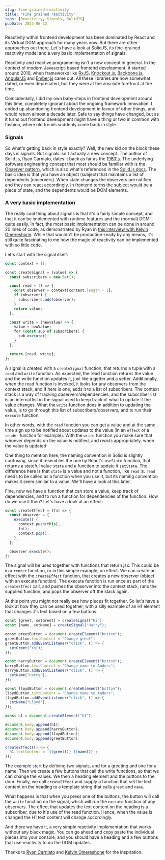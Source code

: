 ```yaml
---
slug: fine-grained-reactivity
title: "Fine grained reactivity"
tags: [Reactivity, Signals, SolidJS]
pubDate: 2023-06-23
---
```


Reactivity within frontend development has been dominated by React and its Virtual DOM approach for many years now. But there are other approaches out there. Let's have a look at SolidJS, its fine-grained reactivity model and a very basic implementation of signals.

Reactivity and reactive programming isn't a new concept in general. In the context of modern Javascript-based frontend development, it started around 2010, when frameworks like [RxJS](https://rxjs.dev/), [Knockout.js](https://knockoutjs.com/), [Backbone.js](https://backbonejs.org/), [AngularJS](https://angularjs.org/) and [Ember.js](https://emberjs.com/) came out. All these libraries are now somewhat dated, or even deprecated, but they were at the absolute forefront at the time.

Coincidentally, I did my own baby-steps in frontend development around this time, completely ignorant about the ongoing framework innovation. I ended up abandoning frontend development in favour of other things, and would return almost a decade later. Safe to say things have changed, but as it turns out frontend development might have a thing or two in common with fashion, where old trends suddenly come back in style.

### Signals

So what's getting back in style exactly? Well, the new kid on the block these days is signals. But signals isn't actually a new concept. The author of Solid.js, Ryan Carniato, dates it back as far as the [1960's](https://dev.to/this-is-learning/the-evolution-of-signals-in-javascript-8ob). The underlying software engineering concept that most should be familiar with is the [Observer pattern](https://en.wikipedia.org/wiki/Observer_pattern), which is also what's referenced in the [Solid.js docs](https://www.solidjs.com/guides/reactivity#introducing-primitives). The basic idea is that you have an object (subject) that maintains a list of dependents (observers). When state changes the observers are notified, and they can react accordingly. In frontend terms the subject would be a piece of state, and the dependents would be DOM elements.

### A very basic implementation

The really cool thing about signals is that it's a fairly simple concept, and that it can be implemented with runtime features and the (normal) DOM quite easily. In fact, the most basic implementation can be done in around 20 lines of code, as demonstrated by Ryan in [this interview with Kelvin Omereshone](https://www.youtube.com/watch?v=N-Y32BqhoYQ&ab_channel=KelvinOmereshone). While that wouldn't be production-ready by any means, it's still quite fascinating to me how the magic of reactivity can be implemented with so little code.

Let's start with the signal itself:

```javascript
const context = [];

const createSignal = (value) => {
  const subscribers = new Set();

  const read = () => {
    const observer = context[context.length - 1];
    if (observer) {
      subscribers.add(observer);
    }
    return value;
  };

  const write = (newValue) => {
    value = newValue;
    for (const sub of subscribers) {
      sub.execute();
    }
  };

  return [read, write];
};
```

A signal is created with a `createSignal` function, that returns a tuple with a `read` and `write` function. As expected, the read function returns the value and the write function updates it, just like a getter and a setter. Additionally, when the read function is invoked, it looks for any observers from the context stack, and if here is one, adds it to a list of subscribers. The context stack is a way of tracking observers/dependencies, and the subscriber list is an internal list in the signal used to keep track of what to update if the value changes. What the `write` function does in addition to updating the value, is to go through this list of subscribers/observers, and to run their `execute` function.

In other words, with the `read` function you can get a value and at the same time sign up to be notified about updates to the value (in an `effect` or a `render` function for example). With the `write` function you make sure that whoever depends on the value is notified, and _reacts_ appropriately, when the value is updated

One thing to mention here, the naming convention in Solid is slightly confusing, since it resembles the one by React's `useState` function, that returns a stateful value `state` and a function to update it `setState`. The difference here is that `state` is a value and not a function, like `read` is. `read` needs to be called as a function when you use it, but its naming convention makes it seem similar to a value. We'll have a look at this later.

Fine, now we have a function that can store a value, keep track of dependencies, and to run a function for dependencies of the function. How do we use it then? Let's have a look at an effect:

```javascript
const createEffect = (fn) => {
  const observer = {
    execute() {
      context.push(this);
      fn();
      context.pop();
    },
  };

  observer.execute();
};
```

The signal will be used together with functions that return jsx. This could be in a `render` function, or in this simple example; an effect. We can create an effect with the `createEffect` function, that creates a new observer (object with an execute function). The execute function is run once as part of the `createEffect` call, and pushes the observer into the context stack, runs the supplied function, and pops the observer off the stack again.

At this point you might not really see how pieces fit together. So let's have a look at how they can be used together, with a silly example of an H1 element that changes it's text based on a few buttons:

```javascript
const [greet, setGreet] = createSignal("Hi");
const [name, setName] = createSignal("Harry");

const greetButton = document.createElement("button");
greetButton.textContent = "Change greet";
greetButton.addEventListener("click", () => {
  setGreet("Yo");
});

const harryButton = document.createElement("button");
harryButton.textContent = "Change name to Anders";
harryButton.addEventListener("click", () => {
  setName("Harry");
});

const lloydButton = document.createElement("button");
lloydButton.textContent = "Change name to Anders";
lloydButton.addEventListener("click", () => {
  setName("Lloyd");
});

const h1 = document.createElement("h1");

document.body.append(h1);
document.body.append(harryButton);
document.body.append(lloydButton);
document.body.append(greetButton);

createEffect(() => {
  h1.textContent = `${greet()} ${name()}`;
});
```

The example start by defining two signals, and for a greeting and one for a name. Then we create a few buttons that call the write functions, so that we can change the values. We then a heading element and the buttons to the dom. Finally, we call `createEffect` and supply a function that set the text content on the heading to a template string that calls `greet` and `name`.

What happens is that when you press one of the buttons, the button will call the `write` function on the signal, which will run the `execute` function of any observers. The effect that updates the text content on the heading is a subscriber, due to it's use of the read function. Hence, when the value is changed the H1 text content will change accordingly.

And there we have it, a very simple reactivity implementation that works without any black magic. You can go ahead and copy paste the individual pieces into your console, and you should have a heading and a few buttons that use reactivity to do the DOM updates.

Thanks to [Ryan Carniato](https://twitter.com/RyanCarniato) and [Kelvin Omereshone](https://twitter.com/Dominus_Kelvin) for the inspiration.
